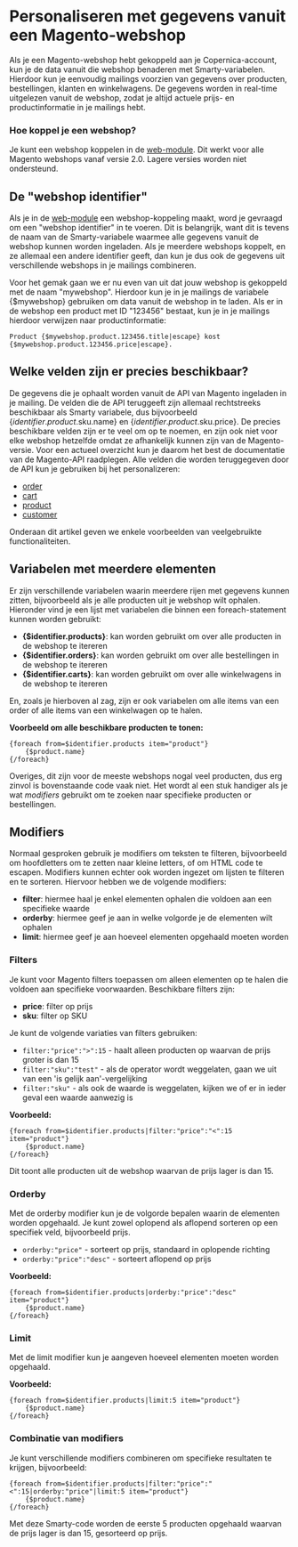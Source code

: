 # Personaliseren met gegevens vanuit een Magento-webshop

Als je een Magento-webshop hebt gekoppeld aan je Copernica-account, kun je de data vanuit die webshop benaderen met Smarty-variabelen. 
Hierdoor kun je eenvoudig mailings voorzien van gegevens over producten, bestellingen, klanten en winkelwagens. De gegevens worden in 
real-time uitgelezen vanuit de webshop, zodat je altijd actuele prijs- en productinformatie in je mailings hebt.

### Hoe koppel je een webshop?

Je kunt een webshop koppelen in de [web-module](https://ms.copernica.com/#/web/). Dit werkt voor alle Magento webshops vanaf versie 2.0. 
Lagere versies worden niet ondersteund.

## De "webshop identifier"

Als je in de [web-module](https://ms.copernica.com/#/web/) een webshop-koppeling maakt, word je gevraagd om een "webshop identifier" 
in te voeren. Dit is belangrijk, want dit is tevens de naam van de Smarty-variabele waarmee alle gegevens vanuit de webshop kunnen worden ingeladen. 
Als je meerdere webshops koppelt, en ze allemaal een andere identifier geeft, dan kun je dus ook de gegevens uit verschillende webshops in je 
mailings combineren.

Voor het gemak gaan we er nu even van uit dat jouw webshop is gekoppeld met de naam "mywebshop". Hierdoor kun je in je mailings de variabele 
{$mywebshop} gebruiken om data vanuit de webshop in te laden. Als er in de webshop een product met ID "123456" bestaat, kun je in je mailings 
hierdoor verwijzen naar productinformatie:

```
Product {$mywebshop.product.123456.title|escape} kost {$mywebshop.product.123456.price|escape}.
```

## Welke velden zijn er precies beschikbaar?
De gegevens die je ophaalt worden vanuit de API van Magento ingeladen in je mailing. De velden die de API teruggeeft zijn allemaal
rechtstreeks beschikbaar als Smarty variabele, dus bijvoorbeeld {$identifier.product.$sku.name} en {$identifier.product.$sku.price}.
De precies beschikbare velden zijn er te veel om op te noemen, en zijn ook niet voor elke webshop hetzelfde omdat ze afhankelijk kunnen
zijn van de Magento-versie. Voor een actueel overzicht kun je daarom het best de documentatie van de Magento-API raadplegen. 
Alle velden die worden teruggegeven door de API kun je gebruiken bij het personalizeren:

- [order](https://adobe-commerce.redoc.ly/2.4.7-admin/tag/ordersid#operation/GetV1OrdersId)
- [cart](https://adobe-commerce.redoc.ly/2.4.7-admin/tag/cartscartId#operation/GetV1CartsCartId)
- [product](https://adobe-commerce.redoc.ly/2.4.7-admin/tag/productssku#operation/GetV1ProductsSku)
- [customer](https://adobe-commerce.redoc.ly/2.4.7-admin/tag/customerscustomerId#operation/GetV1CustomersCustomerId)

Onderaan dit artikel geven we enkele voorbeelden van veelgebruikte functionaliteiten.

## Variabelen met meerdere elementen

Er zijn verschillende variabelen waarin meerdere rijen met gegevens kunnen zitten, bijvoorbeeld als je alle producten uit je webshop wilt ophalen. 
Hieronder vind je een lijst met variabelen die binnen een foreach-statement kunnen worden gebruikt:

* **{$identifier.products}**: kan worden gebruikt om over alle producten in de webshop te itereren
* **{$identifier.orders}**: kan worden gebruikt om over alle bestellingen in de webshop te itereren
* **{$identifier.carts}**: kan worden gebruikt om over alle winkelwagens in de webshop te itereren

En, zoals je hierboven al zag, zijn er ook variabelen om alle items van een order of alle items van een winkelwagen op te halen.

**Voorbeeld om alle beschikbare producten te tonen:**
```text
{foreach from=$identifier.products item="product"}
    {$product.name}
{/foreach}
```

Overiges, dit zijn voor de meeste webshops nogal veel producten, dus erg zinvol is bovenstaande code vaak niet. Het wordt
al een stuk handiger als je wat *modifiers* gebruikt om te zoeken naar specifieke producten or bestellingen.

## Modifiers

Normaal gesproken gebruik je modifiers om teksten te filteren, bijvoorbeeld om hoofdletters om te zetten naar kleine letters, of om
HTML code te escapen. Modifiers kunnen echter ook worden ingezet om lijsten te filteren en te sorteren. Hiervoor hebben we de 
volgende modifiers:

* **filter**: hiermee haal je enkel elementen ophalen die voldoen aan een specifieke waarde
* **orderby**: hiermee geef je aan in welke volgorde je de elementen wilt ophalen
* **limit**: hiermee geef je aan hoeveel elementen opgehaald moeten worden

### Filters
Je kunt voor Magento filters toepassen om alleen elementen op te halen die voldoen aan specifieke voorwaarden. 
Beschikbare filters zijn:
* **price**: filter op prijs
* **sku**: filter op SKU

Je kunt de volgende variaties van filters gebruiken:
* `filter:"price":">":15` - haalt alleen producten op waarvan de prijs groter is dan 15
* `filter:"sku":"test"` - als de operator wordt weggelaten, gaan we uit van een 'is gelijk aan'-vergelijking
* `filter:"sku"` - als ook de waarde is weggelaten, kijken we of er in ieder geval een waarde aanwezig is

**Voorbeeld:**
```text
{foreach from=$identifier.products|filter:"price":"<":15 item="product"}
    {$product.name}
{/foreach}
```
Dit toont alle producten uit de webshop waarvan de prijs lager is dan 15.

### Orderby
Met de orderby modifier kun je de volgorde bepalen waarin de elementen worden opgehaald. 
Je kunt zowel oplopend als aflopend sorteren op een specifiek veld, bijvoorbeeld prijs.

* `orderby:"price"` - sorteert op prijs, standaard in oplopende richting    
* `orderby:"price":"desc"` - sorteert aflopend op prijs

**Voorbeeld:**
```text
{foreach from=$identifier.products|orderby:"price":"desc" item="product"}
    {$product.name}
{/foreach}
```

### Limit 
Met de limit modifier kun je aangeven hoeveel elementen moeten worden opgehaald.

**Voorbeeld:**
```text
{foreach from=$identifier.products|limit:5 item="product"}
    {$product.name}
{/foreach}
```

### Combinatie van modifiers
Je kunt verschillende modifiers combineren om specifieke resultaten te krijgen, bijvoorbeeld:

```text
{foreach from=$identifier.products|filter:"price":"<":15|orderby:"price"|limit:5 item="product"}
    {$product.name}
{/foreach}
```

Met deze Smarty-code worden de eerste 5 producten opgehaald waarvan de prijs lager is dan 15, gesorteerd op prijs.
